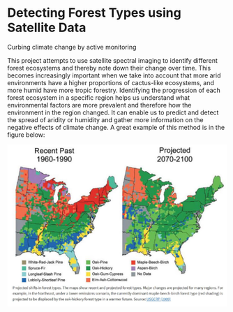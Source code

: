 # Detecting Forest Types using Satellite Data
Curbing climate change by active monitoring

This project attempts to use satellite spectral imaging to identify different forest ecosystems and thereby note down their change over time. This becomes increasingly important when we take into account that more arid environments have a higher proportions of cactus-like ecosystems, and more humid have more tropic forestry. Identifying the progression of each forest ecosystem in a specific region helps us understand what environmental factors are more prevalent and therefore how the environment in the region changed. It can enable us to predict and detect the spread of aridity or humidity and gather more information on the negative effects of climate change. A great example of this method is in the figure below:

![image](https://github.com/Munib5/SatelliteForestry/blob/main/image.PNG)
